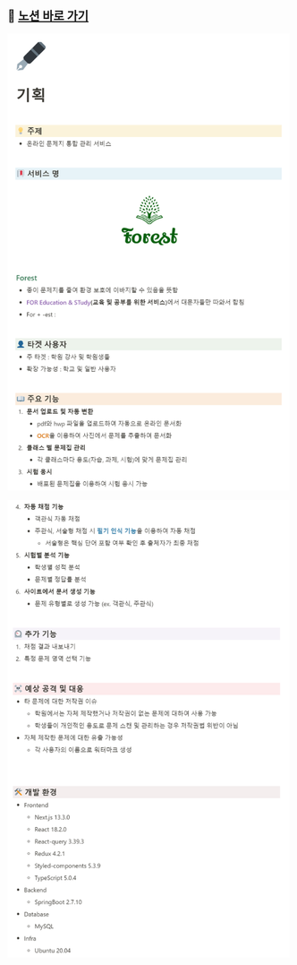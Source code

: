 ## 📒 [**노션 바로 가기**](https://silent-faucet-40c.notion.site/e35389523d90449eac6d0bf196881561)

![](Forest_docs_assets/2023-04-21-06-55-44-image.png)

![](Forest_docs_assets/2023-04-21-06-56-09-image.png)
